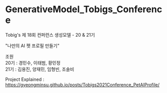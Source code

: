 # GenerativeModel_Tobigs_Conference

Tobig's 제 18회 컨퍼런스 생성모델 - 20 & 21기

"나만의 AI 펫 프로필 만들기"

조원 \
20기 : 경민수, 이태범, 황민정 \
21기 : 김용진, 양재민, 임형빈, 조솔비

Project Explained : https://gyeongminsu.github.io/posts/Tobigs2021Conference_PetAIProfile/
